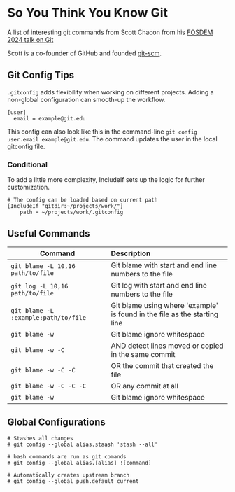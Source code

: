# So You Think You Know Git

A list of interesting git commands from Scott Chacon from his [FOSDEM 2024 talk on Git](https://www.youtube.com/watch?v=aolI_Rz0ZqY)

Scott is a co-founder of GitHub and founded [git-scm](https://git-scm.com/).


## Git Config Tips

`.gitconfig` adds flexibility when working on different projects. Adding a non-global configuration can smooth-up the workflow.
```
[user]
  email = example@git.edu
```
This config can also look like this in the command-line `git config user.email example@git.edu`. The command updates the user in the local gitconfig file.

### Conditional
To add a little more complexity, IncludeIf sets up the logic for further customization.
```
# The config can be loaded based on current path
[IncludeIf "gitdir:~/projects/work/"]
    path = ~/projects/work/.gitconfig
```

## Useful Commands

|  Command  |  Description  |
| --------  | :------ |
|  `git blame -L 10,16 path/to/file`  |  Git blame with start and end line numbers to the file  |
|  `git log -L 10,16 path/to/file`  |  Git log with start and end line numbers to the file  |
|  `git blame -L :example:path/to/file`|  Git blame using where 'example' is found in the file as the starting line |
| `git blame -w` | Git blame ignore whitespace |
| `git blame -w -C` | AND detect lines moved or copied in the same commit  |
| `git blame -w -C -C` | OR the commit that created the file |
| `git blame -w -C -C -C` | OR any commit at all |
| `git blame -w` | Git blame ignore whitespace |
## Global Configurations

```
# Stashes all changes
# git config --global alias.staash 'stash --all'

# bash commands are run as git comands
# git config --global alias.[alias] ![command]

# Automatically creates upstream branch
# git config --global push.default current
```
